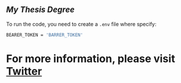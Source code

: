 ## _My Thesis Degree_


To run the code, you need to create a `.env` file where specify:
```sh
BEARER_TOKEN = 'BARRER_TOKEN'
```
For more information, please visit [Twitter](https://developer.twitter.com/en/products/twitter-api/academic-research)
=======
